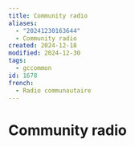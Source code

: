```yaml
---
title: Community radio
aliases:
  - "20241230163644"
  - Community radio
created: 2024-12-18
modified: 2024-12-30
tags:
  - gccommon
id: 1678
french:
  - Radio communautaire
---
```

# Community radio
